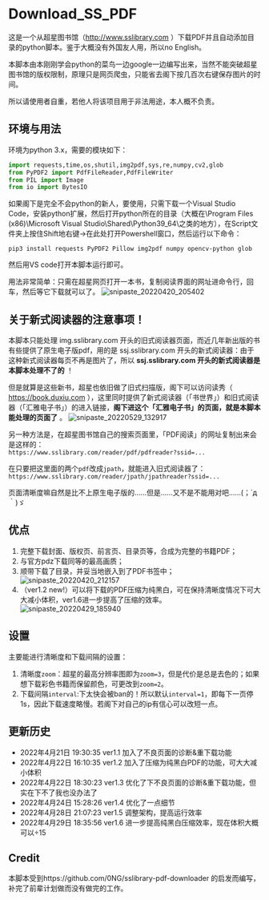 # Download_SS_PDF
这是一个从超星图书馆（http://www.sslibrary.com ）下载PDF并且自动添加目录的python脚本。鉴于大概没有外国友人用，所以no English。

本脚本由本刚刚学会python的菜鸟一边google一边编写出来，当然不能突破超星图书馆的版权限制，原理只是网页爬虫，只能省去阁下按几百次右键保存图片的时间。

所以请使用者自重，若他人将该项目用于非法用途，本人概不负责。

## 环境与用法
环境为python 3.x，需要的模块如下：
```python
import requests,time,os,shutil,img2pdf,sys,re,numpy,cv2,glob
from PyPDF2 import PdfFileReader,PdfFileWriter
from PIL import Image
from io import BytesIO
```

如果阁下是完全不会python的新人，要使用，只需下载一个Visual Studio Code，安装python扩展，然后打开python所在的目录（大概在\Program Files (x86)\Microsoft Visual Studio\Shared\Python39_64\之类的地方），在Script文件夹上按住Shift地右键→在此处打开Powershell窗口，然后运行以下命令：
```
pip3 install requests PyPDF2 Pillow img2pdf numpy opencv-python glob
```
然后用VS code打开本脚本运行即可。

用法非常简单：只需在超星网页打开一本书，复制阅读界面的网址进命令行，回车，然后等它下载就可以了。
![snipaste_20220420_205402](https://user-images.githubusercontent.com/74524914/164235308-4b62c5e9-475e-4400-b53b-69bb32fad3c6.png)

## 关于新式阅读器的注意事项！
本脚本只能处理 img.sslibrary.com 开头的旧式阅读器页面，而近几年新出版的书有些提供了原生电子版pdf，用的是 ssj.sslibrary.com 开头的新式阅读器：由于这种新式阅读器每页不再是图片了，所以 **ssj.sslibrary.com 开头的新式阅读器是本脚本处理不了的** ！

但是就算是这些新书，超星也依旧做了旧式扫描版，阁下可以访问读秀（ https://book.duxiu.com ），这里同时提供了新式阅读器（「书世界」）和旧式阅读器（「汇雅电子书」）的进入链接，**阁下进这个「汇雅电子书」的页面，就是本脚本能处理的页面了** 。
![snipaste_20220529_132917](https://user-images.githubusercontent.com/74524914/170854051-955d4fcb-0d98-447b-9159-c5bcc2c5d65f.jpg)

另一种方法是，在超星图书馆自己的搜索页面里，「PDF阅读」的网址复制出来会是这样的：\
`https://www.sslibrary.com/reader/pdf/pdfreader?ssid=...`

在只要把这里面的两个`pdf`改成`jpath`，就能进入旧式阅读器了：\
`https://www.sslibrary.com/reader/jpath/jpathreader?ssid=...`

页面清晰度嘛自然是比不上原生电子版的……但是……又不是不能用对吧……(；´д｀)ゞ

## 优点
1. 完整下载封面、版权页、前言页、目录页等，合成为完整的书籍PDF；
2. 与官方pdz下载同等的最高画质；
3. 顺带下载了目录，并妥当地嵌入到了PDF书签中；
![snipaste_20220420_212157](https://user-images.githubusercontent.com/74524914/164239989-9b3190d7-0233-45c5-9287-38d1c6be6b0f.jpg)
4. （ver1.2 new!）可以将下载的PDF压缩为纯黑白，可在保持清晰度情况下可大大减小体积，ver1.6进一步提高了压缩的效率。\
![snipaste_20220429_185940](https://user-images.githubusercontent.com/74524914/165932245-2b523ffb-6c5f-4287-a8c9-64739661bf99.jpg)

## 设置
主要能进行清晰度和下载间隔的设置：
1. 清晰度`zoom`：超星的最高分辨率图即为`zoom=3`，但是代价是总是去色的；如果想下载彩色书籍而保留颜色，可更改到`zoom=2`。
2. 下载间隔`interval`:下太快会被ban的！所以默认`interval=1`，即每下一页停1s，因此下载速度略慢。若阁下对自己的ip有信心可以改短一点。

## 更新历史
- 2022年4月21日 19:30:35 ver1.1 加入了不良页面的诊断&重下载功能
- 2022年4月22日 16:10:35 ver1.2 加入了压缩为纯黑白PDF的功能，可大大减小体积
- 2022年4月22日 18:30:23 ver1.3 优化了下不良页面的诊断&重下载功能，但实在下不了我也没办法了
- 2022年4月24日 15:28:26 ver1.4 优化了一点细节
- 2022年4月28日 21:07:23 ver1.5 调整架构，提高运行效率
- 2022年4月29日 18:35:56 ver1.6 进一步提高纯黑白压缩效率，现在体积大概可以÷15
## Credit
本脚本受到https://github.com/0NG/sslibrary-pdf-downloader 的启发而编写，补完了前辈计划做而没有做完的工作。
